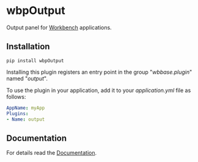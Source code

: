 # wbpOutput

Output panel for [Workbench](https://pypi.org/project/wbBase/) applications.

## Installation

```shell
pip install wbpOutput
```

Installing this plugin registers an entry point 
in the group "*wbbase.plugin*" named "*output*".

To use the plugin in your application, 
add it to your *application.yml* file as follows:
```yaml
AppName: myApp
Plugins:
- Name: output
```

## Documentation

For details read the [Documentation](https://workbench2.gitlab.io/workbench-plugins/wbpoutput/).